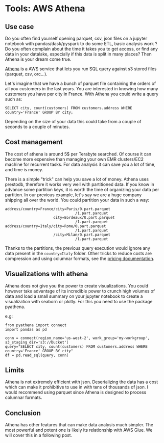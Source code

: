 # Tools: AWS Athena

## Use case
Do you often find yourself opening parquet, csv, json files on a jupyter notebook with pandas/dask/pyspark to do some ETL, basic analysis work ?
Do you often complain about the time it takes you to get access, or find any data in your datalake, especially if this data is split in many places?
Then Athena is your dream come true.

[Athena](https://aws.amazon.com/athena) is a AWS service that lets you run SQL query against s3 stored files (parquet, csv, orc...). 

Let's imagine that we have a bunch of parquet file containing the orders of all you customers in the last years.
You are interested in knowing how many customers you have per city in France.
With Athena you could write a query such as:

```
SELECT city, count(customers) FROM customers.address WHERE country='France' GROUP BY city;
```

Depending on the size of your data this could take from a couple of seconds to a couple of minutes.

## Cost management
The cost of athena is around 5$ per Terabyte searched. 
Of course it can become more expensive than managing your own EMR clusters/EC2 machine for recurrent tasks.
For data analysis it can save you a lot of time, and time is money.

There is a simple "trick" can help you save a lot of money. 
Athena uses prestodb, therefore it works very well with partitioned data.
If you know in advance some partition keys, it is worth the time of organizing your data per partition.
In our previous example, let's say we are a huge company shipping all over the world.
You could partition your data in such a way:

```
address/country=France/city=Paris/0.part.parquet
                                /1.part.parquet
                      city=Bordeaux/0.part.parquet
                                /1.part.parquet
address/country=Italy/city=Rome/0.part.parquet
                                /1.part.parquet
                      /city=Milan/0.part.parquet
                                /1.part.parquet                                
```

Thanks to the partitions, the previous query execution would ignore any data present in the `country=Italy` folder.
Other tricks to reduce costs are compression and using columnar formats, see the [pricing documentation](https://aws.amazon.com/athena/pricing).

## Visualizations with athena
Athena does not give you the power to create visualizations.
You could however take advantage of its incredible power to crunch high volumes of data and load a small summary on your jupyter notebook to create a visualization with seaborn or plotly.
For this you need to use the package pyathena.

e.g:

```
from pyathena import connect
import pandas as pd

conn = connect(region_name='us-west-2', work_group='my-workgroup', s3_staging_dir='s3://bucket')
query="SELECT city, count(customers) FROM customers.address WHERE country='France' GROUP BY city"
df = pd.read_sql(query, conn)

```


## Limits
Athena is not extremely efficient with json. Deserializing the data has a cost which can make it prohibitive to use in with tens of thousands of json.
I would recommend using parquet since Athena is designed to process columnar formats.

## Conclusion 
Athena has other features that can make data analysis much simpler.
The most powerful and potent one is likely its relationship with AWS Glue.
We will cover this in a following post.
